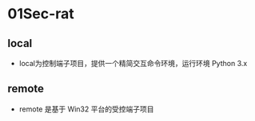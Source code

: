 # 01Sec-rat #
## local ##

* local为控制端子项目，提供一个精简交互命令环境，运行环境 Python 3.x

## remote ##

* remote 是基于 Win32 平台的受控端子项目
